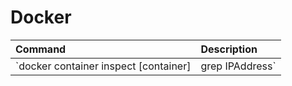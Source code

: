 # Docker

Command | Description
:--- | :---
`docker container inspect [container] | grep IPAddress` | get IPAddress of running docker container